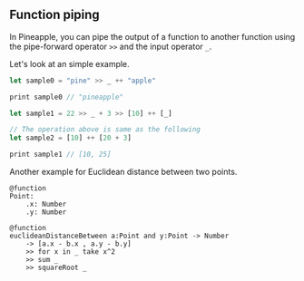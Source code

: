 ## Function piping
In Pineapple, you can pipe the output of a function to another function using the pipe-forward operator `>>` and the input operator `_`.

Let's look at an simple example.



```js
let sample0 = "pine" >> _ ++ "apple" 

print sample0 // "pineapple"

let sample1 = 22 >> _ + 3 >> [10] ++ [_]

// The operation above is same as the following
let sample2 = [10] ++ [20 + 3]

print sample1 // [10, 25]


```

Another example for Euclidean distance between two points.
```
@function
Point:
    .x: Number
    .y: Number

@function 
euclideanDistanceBetween a:Point and y:Point -> Number
    -> [a.x - b.x , a.y - b.y]
    >> for x in _ take x^2
    >> sum _ 
    >> squareRoot _
```